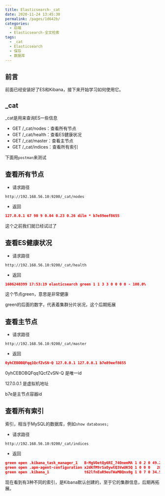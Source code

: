 ```yaml
---
title: Elasticsearch-_cat
date: 2020-11-24 13:45:30
permalink: /pages/1d642b/
categories:
  - 后端
  - Elasticsearch-全文检索
tags:
  - _cat
  - Elasticsearch
  - 保存
  - 数据库
---
```


## 前言
前面已经安装好了ES和Kibana，接下来开始学习如何使用它。

## _cat
_cat是用来查询ES一些信息

- GET /_cat/nodes：查看所有节点
- GET /_cat/health：查看ES健康状况
- GET /_cat/master：查看主节点
- GET /_cat/indices：查看所有索引



下面用`postman`来测试

## 查看所有节点

- 请求路径

~~~
http://192.168.56.10:9200/_cat/nodes
~~~

- 返回

~~~json
127.0.0.1 67 90 9 0.04 0.23 0.26 dilm * b7e89eef8655
~~~

这个之前我们就已经试过了



## 查看ES健康状况

- 请求路径

~~~
http://192.168.56.10:9200/_cat/health
~~~

- 返回

~~~json
1606240399 17:53:19 elasticsearch green 1 1 3 3 0 0 0 0 - 100.0%
~~~

这个节点green，意思是非常健康

green的后面的数字，代表着集群分片状况，这个后期拓展



## 查看主节点

- 请求路径

~~~
http://192.168.56.10:9200/_cat/master
~~~

- 返回

~~~json
0yhCEBOBQFqq1QcfZvSN-Q 127.0.0.1 127.0.0.1 b7e89eef8655
~~~

0yhCEBOBQFqq1QcfZvSN-Q 是唯一id

127.0.0.1 是虚拟机地址

b7e是主节点容器id



## 查看所有索引

索引，相当于MySQL的数据库，例如`show databases;`

- 请求路径

~~~
http://192.168.56.10:9200/_cat/indices
~~~

- 返回

~~~json
green open .kibana_task_manager_1   B-MgVOetQy6RI_74OnemMA 1 0 2 0 49.2kb 49.2kb
green open .apm-agent-configuration x2dKfM9rSxOywtQ3VwUK5Q 1 0 0 0   283b   283b
green open .kibana_1                t62lfnEuR9euTWaMBQnx0g 1 0 7 0 34.5kb 34.5kb
~~~

现在看到有3种不同的索引，是Kibana默认创建的，至于它的集群信息，后期再拓展。